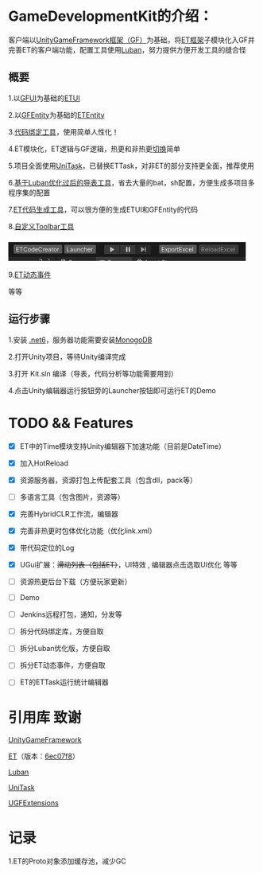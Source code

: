 # GameDevelopmentKit的介绍：
客户端以[UnityGameFramework框架（GF）](https://github.com/EllanJiang/UnityGameFramework)为基础，将[ET框架](https://github.com/egametang/ET)子模块化入GF并完善ET的客户端功能，配置工具使用[Luban](https://github.com/focus-creative-games/luban)，努力提供方便开发工具的缝合怪

## 概要
1.以[GFUI](Unity/Assets/Scripts/Game/ET/Loader/UGF/UIForm)为基础的[ETUI](Unity/Assets/Scripts/Game/ET/Code/ModelView/Client/Module/UI)

2.以[GFEntity](Unity/Assets/Scripts/Game/ET/Loader/UGF/UIForm)为基础的[ETEntity](Unity/Assets/Scripts/Game/ET/Code/ModelView/Client/Module/Entity)

3.[代码绑定工具](Unity/Assets/Scripts/Library/CodeBind/Doc/README.md)，使用简单人性化！

4.ET模块化，ET逻辑与GF逻辑，热更和非热更[切换](Book/Project%E7%BB%93%E6%9E%84.md)简单

5.项目全面使用[UniTask](Unity/Assets/Scripts/Library/UniTask)，已替换ETTask，对非ET的部分支持更全面，推荐使用

6.[基于Luban优化过后的导表工具](Book/Luban%E9%85%8D%E7%BD%AE.md)，省去大量的bat，sh配置，方便生成多项目多程序集的配置

7.[ET代码生成工具](Book/ET%E4%BB%A3%E7%A0%81%E7%94%9F%E6%88%90%E5%B7%A5%E5%85%B7.md)，可以很方便的生成ETUI和GFEntity的代码

8.[自定义Toolbar工具](Unity/Assets/Scripts/Library/ToolbarExtender/)

![](Book/png/toolbar.png)

9.[ET动态事件](Book/ET%E5%8A%A8%E6%80%81%E4%BA%8B%E4%BB%B6.md)

等等

## 运行步骤

1.安装 [.net6](https://dotnet.microsoft.com/en-us/download/dotnet/6.0)，服务器功能需要安装[MonogoDB](https://www.mongodb.com/)

2.打开Unity项目，等待Unity编译完成

3.打开 Kit.sln 编译（导表，代码分析等功能需要用到）

4.点击Unity编辑器运行按钮旁的Launcher按钮即可运行ET的Demo

# TODO && Features

- [X] ET中的Time模块支持Unity编辑器下加速功能（目前是DateTime）
- [X] 加入HotReload
- [X] 资源服务器，资源打包上传配套工具（包含dll，pack等）
- [ ] 多语言工具（包含图片，资源等）
- [X] 完善HybridCLR工作流，编辑器
- [X] 完善非热更时包体优化功能（优化link.xml）
- [X] 带代码定位的Log
- [X] UGui扩展：~~滑动列表（包括ET）~~，UI特效 , 编辑器点击选取UI优化 等等
- [ ] 资源热更后台下载（方便玩家更新）
- [ ] Demo
- [ ] Jenkins远程打包，通知，分发等
- [ ] 拆分代码绑定库，方便自取
- [ ] 拆分Luban优化版，方便自取
- [ ] 拆分ET动态事件，方便自取
- [ ] ET的ETTask运行统计编辑器


# 引用库 致谢
[UnityGameFramework](https://github.com/EllanJiang/UnityGameFramework)

[ET](https://github.com/egametang/ET)（版本：[6ec07f8](https://github.com/egametang/ET/commit/6ec07f84e4bc9052707858362eec7b3047cd2b0b)）

[Luban](https://github.com/focus-creative-games/luban)

[UniTask](https://github.com/Cysharp/UniTask)

[UGFExtensions](https://github.com/FingerCaster/UGFExtensions)


# 记录
1.ET的Proto对象添加缓存池，减少GC
